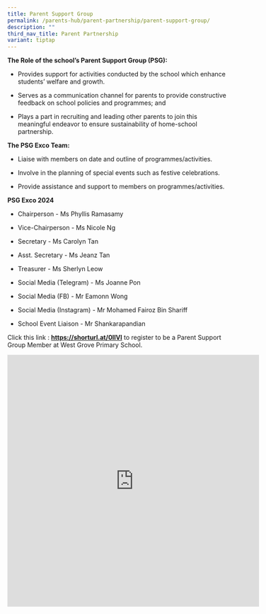 ```yaml
---
title: Parent Support Group
permalink: /parents-hub/parent-partnership/parent-support-group/
description: ""
third_nav_title: Parent Partnership
variant: tiptap
---
```

<p><strong>The Role of the school’s Parent Support Group (PSG):</strong>
</p>
<ul>
<li>
<p>Provides support for activities conducted by the school which enhance
students’ welfare and growth.</p>
</li>
<li>
<p>Serves as a communication channel for parents to provide constructive
feedback on school policies and programmes; and</p>
</li>
<li>
<p>Plays a part in recruiting and leading other parents to join this meaningful
endeavor to ensure sustainability of home-school partnership.</p>
</li>
</ul>
<p><strong>The PSG Exco Team:&nbsp;</strong>
</p>
<ul>
<li>
<p>Liaise with members on date and outline of programmes/activities.</p>
</li>
<li>
<p>Involve in the planning of special events such as festive celebrations.</p>
</li>
<li>
<p>Provide assistance and support to members on programmes/activities.</p>
</li>
</ul>
<p><strong>PSG Exco 2024</strong>
</p>
<ul>
<li>
<p>Chairperson - Ms Phyllis Ramasamy</p>
</li>
<li>
<p>Vice-Chairperson - Ms Nicole Ng</p>
</li>
<li>
<p>Secretary - Ms Carolyn Tan</p>
</li>
<li>
<p>Asst. Secretary - Ms Jeanz Tan</p>
</li>
<li>
<p>Treasurer - Ms Sherlyn Leow</p>
</li>
<li>
<p>Social Media (Telegram) - Ms Joanne Pon</p>
</li>
<li>
<p>Social Media (FB) - Mr Eamonn Wong</p>
</li>
<li>
<p>Social Media (Instagram) - Mr Mohamed Fairoz Bin Shariff</p>
</li>
<li>
<p>School Event Liaison - Mr Shankarapandian</p>
<p></p>
</li>
</ul>
<p>Click this link : <strong><a href="https://shorturl.at/0IlVl" rel="noopener noreferrer nofollow" target="_blank">https://shorturl.at/0IlVl</a></strong> to
register to be a Parent Support Group Member at West Grove Primary School.</p>
<p></p>
<div class="iframe-wrapper">
<iframe height="569" width="569" allowfullscreen="true" frameborder="0" src="https://docs.google.com/presentation/d/e/2PACX-1vQO_htxzim6kQTThXcXIGQ_x_DSuzWsXL59BwI0OgZRbR__rX2OBKjDqpInWzbou_f--x0KDUHeajDd/embed?start=true&amp;loop=true&amp;delayms=3000"></iframe>
</div>
<p></p>